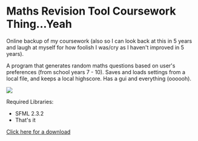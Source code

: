 # Maths Revision Tool Coursework Thing...Yeah
Online backup of my coursework (also so I can look back at this in 5 years and laugh at myself for how foolish I was/cry as I haven't improved in 5 years).

A program that generates random maths questions based on user's preferences (from school years 7 - 10).
Saves and loads settings from a local file, and keeps a local highscore.
Has a gui and everything (oooooh).

![](https://raw.githubusercontent.com/DanielCordell/MathsRevisionTool-Coursework-2015/master/nw.png")

Required Libraries:
* SFML 2.3.2
* That's it

[Click here for a download](https://github.com/DanielCordell/MathsRevisionTool-Coursework-2015/releases/tag/1.0)
